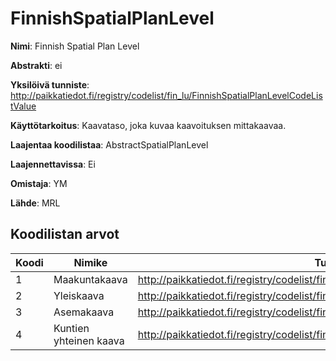 # FinnishSpatialPlanLevel

**Nimi**: Finnish Spatial Plan Level

**Abstrakti**: ei

**Yksilöivä tunniste**: http://paikkatiedot.fi/registry/codelist/fin_lu/FinnishSpatialPlanLevelCodeListValue

**Käyttötarkoitus**: Kaavataso, joka kuvaa kaavoituksen mittakaavaa.

**Laajentaa koodilistaa**: AbstractSpatialPlanLevel

**Laajennettavissa**: Ei

**Omistaja**: YM

**Lähde**: MRL

## Koodilistan arvot

Koodi     | Nimike           | Tunniste
-----------|------------------|------------
 1       | Maakuntakaava   | http://paikkatiedot.fi/registry/codelist/fin_lu/FinnishSpatialPlanLevelCodeListValue/1
 2       | Yleiskaava   | http://paikkatiedot.fi/registry/codelist/fin_lu/FinnishSpatialPlanLevelCodeListValue/2
 3       | Asemakaava   | http://paikkatiedot.fi/registry/codelist/fin_lu/FinnishSpatialPlanLevelCodeListValue/3
 4       | Kuntien yhteinen kaava   | http://paikkatiedot.fi/registry/codelist/fin_lu/FinnishSpatialPlanLevelCodeListValue/4
